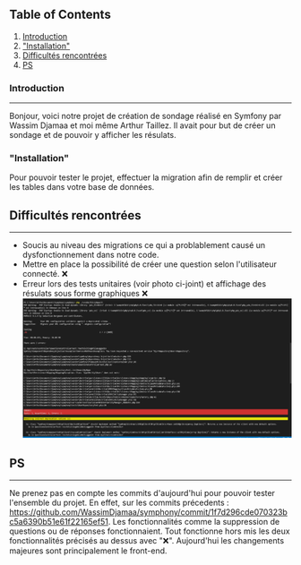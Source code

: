 ## Table of Contents
1. [Introduction](#introduction)
2. ["Installation"](#installation)
3. [Difficultés rencontrées](#difficultés)
4. [PS](#ps)
### Introduction
***
Bonjour, voici notre projet de création de sondage réalisé en Symfony par Wassim Djamaa et moi même Arthur Taillez. Il avait pour but de créer un sondage et de pouvoir y afficher les résulats.
### "Installation"
Pour pouvoir tester le projet, effectuer la migration afin de remplir et créer les tables dans votre base de données.
## Difficultés rencontrées
***
* Soucis au niveau des migrations ce qui a problablement causé un dysfonctionnement dans notre code.
* Mettre en place la possibilité de créer une question selon l'utilisateur connecté. ❌
* Erreur lors des tests unitaires (voir photo ci-joint) et affichage des résulats sous forme graphiques ❌
![Screenshot](erreur.PNG)
## PS
***
Ne prenez pas en compte les commits d'aujourd'hui pour pouvoir tester l'ensemble du projet. En effet, sur les commits précedents : https://github.com/WassimDjamaa/symphony/commit/1f7d296cde070323bc5a6390b51e61f22165ef51. Les fonctionnalités comme la suppression de questions ou de réponses fonctionnaient. Tout fonctionne hors mis les deux fonctionnalités précisés au dessus avec "❌". Aujourd'hui les changements majeures sont principalement le front-end.
